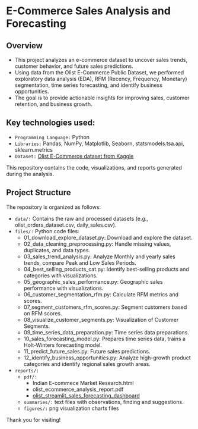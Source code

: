 # E-Commerce Sales Analysis and Forecasting

## Overview

- This project analyzes an e-commerce dataset to uncover sales trends, customer behavior, and future sales predictions.
- Using data from the Olist E-Commerce Public Dataset, we performed exploratory data analysis (EDA), RFM (Recency, Frequency, Monetary) segmentation, time series forecasting, and identify business opportunities.
- The goal is to provide actionable insights for improving sales, customer retention, and business growth.

## Key technologies used:

- `Programming Language:` Python
- `Libraries:` Pandas, NumPy, Matplotlib, Seaborn, statsmodels.tsa.api, sklearn.metrics
- `Dataset:` [Olist E-Commerce dataset from Kaggle](https://www.kaggle.com/datasets/olistbr/brazilian-ecommerce)

This repository contains the code, visualizations, and reports generated during the analysis.

## Project Structure

The repository is organized as follows:

- `data/:` Contains the raw and processed datasets (e.g., olist_orders_dataset.csv, daily_sales.csv).
- `files/:` Python code files:
  - 01_download_explore_dataset.py: Download and explore the dataset.
  - 02_data_cleaning_preprocessing.py: Handle missing values, duplicates, and data types.
  - 03_sales_trend_analysis.py: Analyze Monthly and yearly sales trends, compare Peak and Low Sales Periods.
  - 04_best_selling_products_cat.py: Identify best-selling products and categories with visualizations. 
  - 05_geographic_sales_performance.py: Geographic sales performance with visualizations.
  - 06_customer_segmentation_rfm.py: Calculate RFM metrics and scores.
  - 07_segment_customers_rfm_scores.py: Segment customers based on RFM scores.
  - 08_visualize_customer_segments.py: Visualization of Customer Segments.
  - 09_time_series_data_preparation.py: Time series data preparations.
  - 10_sales_forecasting_model.py: Prepares time series data, trains a Holt-Winters forecasting model.
  - 11_predict_future_sales.py: Future sales predictions.
  - 12_identify_business_opportunities.py: Analyze high-growth product categories and identify regional sales growth areas.
- `reports/:`
  - `pdf/:`
    - Indian E-commece Market Research.html
    - olist_ecommerce_analysis_report.pdf
    - [olist_streamlit_sales_forecasting_dashboard](https://ecommerce-sales-forecasting-2025.streamlit.app)
  - `summaries/:` text files with observations, finding and suggestions.
  - `figures/:` png visualization charts files

Thank you for visiting!
  

